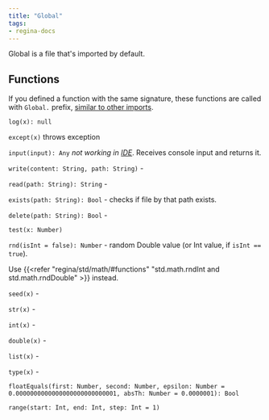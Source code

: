 ```yaml
---
title: "Global"
tags:
- regina-docs
---
```

Global is a file that's imported by default.

## Functions

If you defined a function with the same signature, these functions are called with `Global.`
prefix, [similar to other imports]().

`log(x): null`

`except(x)` throws exception

`input(input): Any` *not working in [IDE]()*. Receives console input and returns it.

`write(content: String, path: String)` -

`read(path: String): String` -

`exists(path: String): Bool` - checks if file by that path exists.

`delete(path: String): Bool` -

`test(x: Number)`

`rnd(isInt = false): Number` - random Double value (or Int value, if `isInt == true`). 

Use {{<refer "regina/std/math/#functions" "std.math.rndInt and std.math.rndDouble" >}}  instead.

`seed(x)` -

`str(x)` -

`int(x)` -

`double(x)` -

`list(x)` -

`type(x)` -

`floatEquals(first: Number, second: Number, epsilon: Number = 0.0000000000000000000000000001, absTh: Number = 0.0000001): Bool`

`range(start: Int, end: Int, step: Int = 1)`